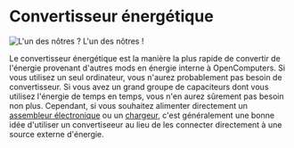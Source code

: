 # Convertisseur énergétique

![L'un des nôtres ? L'un des nôtres !](oredict:oc:powerConverter)

Le convertisseur énergétique est la manière la plus rapide de convertir de l'énergie provenant d'autres mods en énergie interne à OpenComputers. Si vous utilisez un seul ordinateur, vous n'aurez probablement pas besoin de convertisseur. Si vous avez un grand groupe de capaciteurs dont vous utilisez l'énergie de temps en temps, vous n'en aurez sûrement pas besoin non plus. Cependant, si vous souhaitez alimenter directement un [assembleur électronique](assembler.md) ou un [chargeur](charger.md), c'est généralement une bonne idée d'utiliser un convertiseeur au lieu de les connecter directement à une source externe d'énergie.
